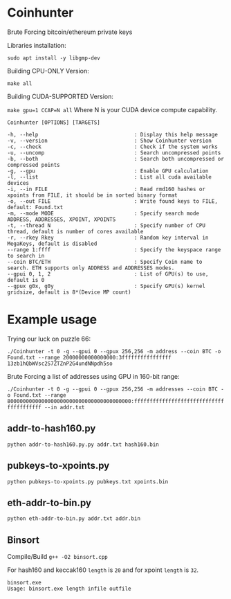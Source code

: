 # Coinhunter
Brute Forcing bitcoin/ethereum private keys

Libraries installation:

`sudo apt install -y libgmp-dev`

Building CPU-ONLY Version:

`make all`

Building CUDA-SUPPORTED Version:

`make gpu=1 CCAP=N all`
Where N is your CUDA device compute capability.


```
Coinhunter [OPTIONS] [TARGETS]

-h, --help                               : Display this help message
-v, --version                            : Show Coinhunter version
-c, --check                              : Check if the system works
-u, --uncomp                             : Search uncompressed points
-b, --both                               : Search both uncompressed or compressed points
-g, --gpu                                : Enable GPU calculation
-l, --list                               : List all cuda available devices
-i, --in FILE                            : Read rmd160 hashes or xpoints from FILE, it should be in sorted binary format
-o, --out FILE                           : Write found keys to FILE, default: Found.txt
-m, --mode MODE                          : Specify search mode ADDRESS, ADDRESSES, XPOINT, XPOINTS
-t, --thread N                           : Specify number of CPU thread, default is number of cores available
-r, --rkey Rkey                          : Random key interval in MegaKeys, default is disabled
--range 1:ffff                           : Specify the keyspace range to search in
--coin BTC/ETH                           : Specify Coin name to search. ETH supports only ADDRESS and ADDRESSES modes.
--gpui 0, 1, 2                           : List of GPU(s) to use, default is 0
--gpux g0x, g0y                          : Specify GPU(s) kernel gridsize, default is 8*(Device MP count)
```
# Example usage
Trying our luck on puzzle 66:

`./Coinhunter -t 0 -g --gpui 0 --gpux 256,256 -m address --coin BTC -o Found.txt --range 20000000000000000:3ffffffffffffffff 13zb1hQbWVsc2S7ZTZnP2G4undNNpdh5so`

Brute Forcing a list of addresses using GPU in 160-bit range:

`./Coinhunter -t 0 -g --gpui 0 --gpux 256,256 -m addresses --coin BTC -o Found.txt --range 8000000000000000000000000000000000000000:ffffffffffffffffffffffffffffffffffffffff --in addr.txt`

## addr-to-hash160.py
```
python addr-to-hash160.py.py addr.txt hash160.bin
```

## pubkeys-to-xpoints.py
```
python pubkeys-to-xpoints.py pubkeys.txt xpoints.bin
```

## eth-addr-to-bin.py
```
python eth-addr-to-bin.py addr.txt addr.bin
```

## Binsort
Compile/Build `g++ -O2 binsort.cpp`

For hash160 and keccak160 ```length``` is ```20``` and for xpoint ```length``` is ```32```.
```
binsort.exe
Usage: binsort.exe length infile outfile
```

